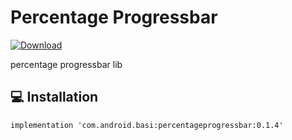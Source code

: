 # Percentage Progressbar
[ ![Download](https://api.bintray.com/packages/basil/maven/PercentageProgressBar/images/download.svg) ](https://bintray.com/basil/maven/PercentageProgressBar/_latestVersion)

percentage progressbar lib

## 💻 Installation

    implementation 'com.android.basi:percentageprogressbar:0.1.4'